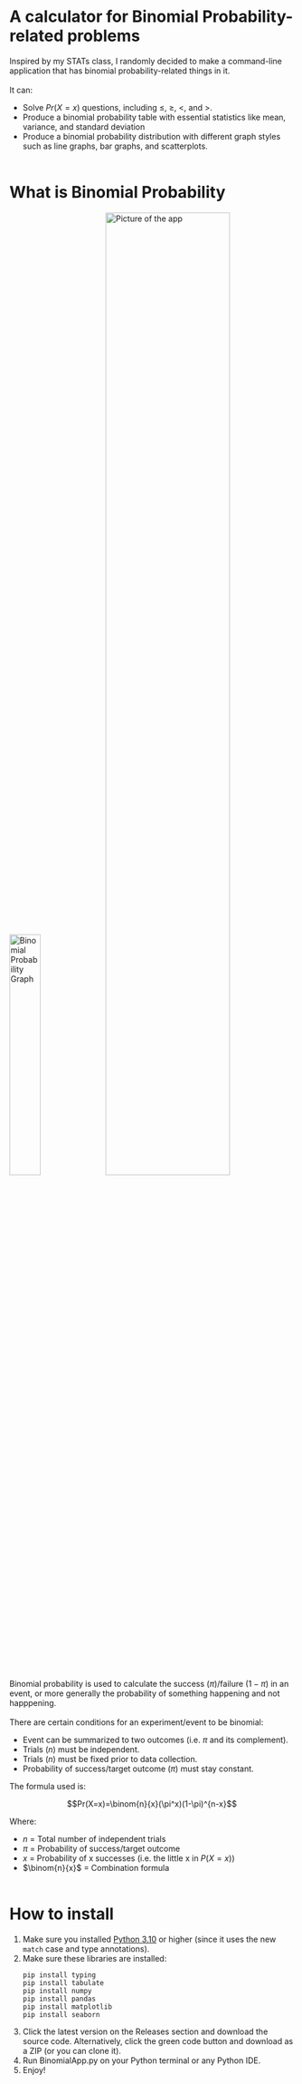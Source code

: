 # A calculator for Binomial Probability-related problems
Inspired by my STATs class, I randomly decided to make a command-line application that has binomial probability-related things in it. 
<br><br>
It can:
* Solve $Pr(X = x)$ questions, including $\leq$, $\geq$, $<$, and $>$.
* Produce a binomial probability table with essential statistics like mean, variance, and standard deviation
* Produce a binomial probability distribution with different graph styles such as line graphs, bar graphs, and scatterplots.
<br><br>

# What is Binomial Probability
<p float="left">
  <img src="https://th.bing.com/th/id/OIP.1HQFaDGys_wVvYfYMeBOiwAAAA?rs=1&pid=ImgDetMain" alt="Binomial Probability Graph" width="33%"/>
  <img src="https://github.com/user-attachments/assets/15a437b0-5218-4dd9-8745-72921c09c2aa" alt="Picture of the app" width="66%"/>
</p>

Binomial probability is used to calculate the success ($\pi$)/failure ($1 - \pi$) in an event, or more generally the probability of something happening and not happpening.
<br><br>
There are certain conditions for an experiment/event to be binomial:
* Event can be summarized to two outcomes (i.e. $\pi$ and its complement).
* Trials ($n$) must be independent.
* Trials ($n$) must be fixed prior to data collection.
* Probability of success/target outcome ($\pi$) must stay constant.

The formula used is:<br>
```math
Pr(X=x)=\binom{n}{x}(\pi^x)(1-\pi)^{n-x}
```
Where:
* $n$ = Total number of independent trials
* $\pi$ = Probability of success/target outcome
* $x$ = Probability of x successes (i.e. the little x in $P(X = x)$)
* $\binom{n}{x}$ = Combination formula
<br><br>

# How to install
1. Make sure you installed [Python 3.10](https://www.python.org/downloads/) or higher (since it uses the new `match` case and type annotations).
2. Make sure these libraries are installed:
   ```
   pip install typing
   pip install tabulate
   pip install numpy
   pip install pandas
   pip install matplotlib
   pip install seaborn
   ```
3. Click the latest version on the Releases section and download the source code. Alternatively, click the green code button and download as a ZIP (or you can clone it). 
4. Run BinomialApp.py on your Python terminal or any Python IDE.
5. Enjoy!
